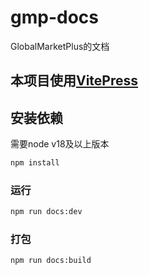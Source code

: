 # gmp-docs

GlobalMarketPlus的文档

## 本项目使用[VitePress](https://vitepress.vuejs.org/)


## 安装依赖
需要node v18及以上版本
```sh
npm install
```

### 运行

```sh
npm run docs:dev
```

### 打包

```sh
npm run docs:build
```

